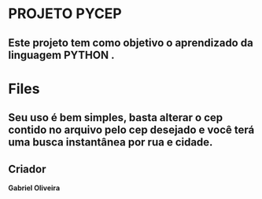 # PROJETO PYCEP

Este projeto tem como objetivo o aprendizado da linguagem **PYTHON** .  
---------------------------------------------------------

# Files
Seu uso é bem simples, basta alterar  o cep contido no arquivo pelo cep desejado e você terá uma busca instantânea  por rua e cidade.
 -------------------------------------------------------------------------

## Criador 

**Gabriel Oliveira**
